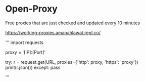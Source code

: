 # Open-Proxy
Free proxies that are just checked and updated every 10 minutes

https://working-proxies.amanahlawat.repl.co/

'''
import requests

proxy = '[IP]:[Port]'

try:
  r = request.get(URL, proxies={'http': proxy, 'https': 'proxy'})
  print(r.json())
except:
  pass

'''
